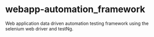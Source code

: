 # webapp-automation_framework
Web application data driven automation testing framework using the selenium web driver and testNg.
